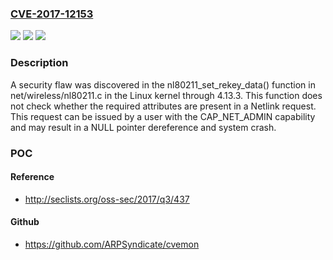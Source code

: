 ### [CVE-2017-12153](https://cve.mitre.org/cgi-bin/cvename.cgi?name=CVE-2017-12153)
![](https://img.shields.io/static/v1?label=Product&message=kernel%20since%20v3.1-rc1%20through%20v4.13&color=blue)
![](https://img.shields.io/static/v1?label=Version&message=n%2Fa&color=blue)
![](https://img.shields.io/static/v1?label=Vulnerability&message=CWE-476&color=brighgreen)

### Description

A security flaw was discovered in the nl80211_set_rekey_data() function in net/wireless/nl80211.c in the Linux kernel through 4.13.3. This function does not check whether the required attributes are present in a Netlink request. This request can be issued by a user with the CAP_NET_ADMIN capability and may result in a NULL pointer dereference and system crash.

### POC

#### Reference
- http://seclists.org/oss-sec/2017/q3/437

#### Github
- https://github.com/ARPSyndicate/cvemon

